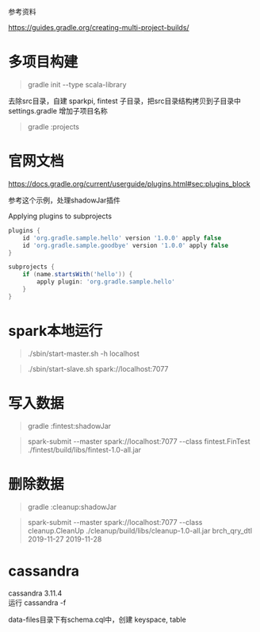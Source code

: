 参考资料

https://guides.gradle.org/creating-multi-project-builds/

多项目构建
========

> gradle init --type scala-library

去除src目录，自建 sparkpi, fintest 子目录，把src目录结构拷贝到子目录中
settings.gradle 增加子项目名称

> gradle :projects

官网文档
=======
https://docs.gradle.org/current/userguide/plugins.html#sec:plugins_block

参考这个示例，处理shadowJar插件

Applying plugins to subprojects

```groovy
plugins {
    id 'org.gradle.sample.hello' version '1.0.0' apply false
    id 'org.gradle.sample.goodbye' version '1.0.0' apply false
}

subprojects {
    if (name.startsWith('hello')) {
        apply plugin: 'org.gradle.sample.hello'
    }
}
```

spark本地运行
============

> ./sbin/start-master.sh -h localhost

> ./sbin/start-slave.sh spark://localhost:7077


写入数据
=======
> gradle :fintest:shadowJar

> spark-submit --master spark://localhost:7077 --class fintest.FinTest ./fintest/build/libs/fintest-1.0-all.jar

删除数据
=======
> gradle :cleanup:shadowJar

> spark-submit --master spark://localhost:7077 --class cleanup.CleanUp ./cleanup/build/libs/cleanup-1.0-all.jar brch_qry_dtl 2019-11-27 2019-11-28

cassandra
=========

cassandra 3.11.4  
运行 cassandra -f

data-files目录下有schema.cql中，创建 keyspace, table